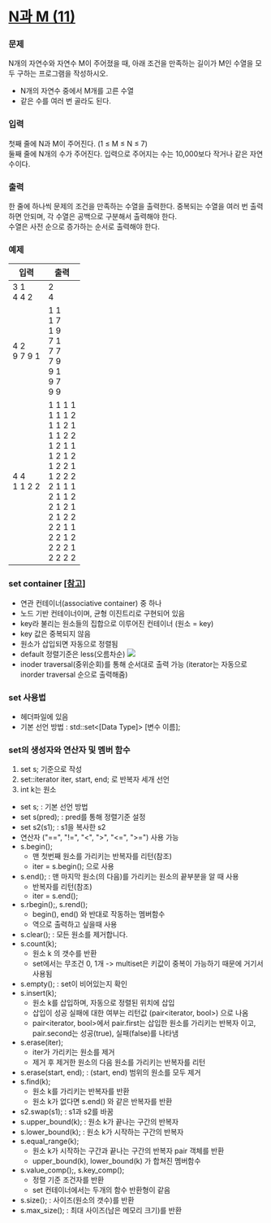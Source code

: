 # [N과 M (11)](https://www.acmicpc.net/problem/15665)  
  
### 문제  
  
N개의 자연수와 자연수 M이 주어졌을 때, 아래 조건을 만족하는 길이가 M인 수열을 모두 구하는 프로그램을 작성하시오.  
 - N개의 자연수 중에서 M개를 고른 수열  
 - 같은 수를 여러 번 골라도 된다.  
  
### 입력  
  
첫째 줄에 N과 M이 주어진다. (1 ≤ M ≤ N ≤ 7)  
둘째 줄에 N개의 수가 주어진다. 입력으로 주어지는 수는 10,000보다 작거나 같은 자연수이다.  
  
### 출력  
  
한 줄에 하나씩 문제의 조건을 만족하는 수열을 출력한다. 중복되는 수열을 여러 번 출력하면 안되며, 각 수열은 공백으로 구분해서 출력해야 한다.  
수열은 사전 순으로 증가하는 순서로 출력해야 한다.  
  
### 예제  
  
|입력|출력|
|---|---|
|3 1<br/>4 4 2|2<br/>4|
|4 2<br/>9 7 9 1|1 1<br/>1 7<br/>1 9<br/>7 1<br/>7 7<br/>7 9<br/>9 1<br/>9 7<br/>9 9|
|4 4<br/>1 1 2 2|1 1 1 1<br/>1 1 1 2<br/>1 1 2 1<br/>1 1 2 2<br/>1 2 1 1<br/>1 2 1 2<br/>1 2 2 1<br/>1 2 2 2<br/>2 1 1 1<br/>2 1 1 2<br/>2 1 2 1<br/>2 1 2 2<br/>2 2 1 1<br/>2 2 1 2<br/>2 2 2 1<br/>2 2 2 2|
  
### set container [[참고](https://blockdmask.tistory.com/79)]  
  
 - 연관 컨테이너(associative container) 중 하나
 - 노드 기반 컨테이너이며, 균형 이진트리로 구현되어 있음
 - key라 불리는 원소들의 집합으로 이루어진 컨테이너 (원소 = key)
 - key 값은 중복되지 않음
 - 원소가 삽입되면 자동으로 정렬됨
 - default 정렬기준은 less(오름차순)
![](https://img1.daumcdn.net/thumb/R1280x0/?scode=mtistory2&fname=http%3A%2F%2Fcfile10.uf.tistory.com%2Fimage%2F9965114F5B571A6423CDF0)  
 - inoder traversal(중위순회)를 통해 순서대로 출력 가능 (iterator는 자동으로 inorder traversal 순으로 출력해줌)
  
### set 사용법  
  
 - <set> 헤더파일에 있음
 - 기본 선언 방법 : std::set<[Data Type]> [변수 이름];
  
### set의 생성자와 연산자 및 멤버 함수  
  
 1. set<int> s; 기준으로 작성  
 2. set<int>::iterator iter, start, end; 로 반복자 세개 선언  
 3. int k는 원소  
  
 - set<int> s; : 기본 선언 방법  
 - set<int> s(pred); : pred를 통해 정렬기준 설정  
 - set<int> s2(s1); : s1을 복사한 s2  
 - 연산자 ("==", "!=", "<", ">", "<=", ">=") 사용 가능  
 - s.begin();  
   - 맨 첫번째 원소를 가리키는 반복자를 리턴(참조)  
   - iter = s.begin(); 으로 사용  
 - s.end(); : 맨 마지막 원소(의 다음)를 가리키는 원소의 끝부분을 알 때 사용  
   - 반복자를 리턴(참조)  
   - iter = s.end();  
 - s.rbegin();, s.rend();  
   - begin(), end() 와 반대로 작동하는 멤버함수  
   - 역으로 출력하고 싶을때 사용  
 - s.clear(); : 모든 원소를 제거합니다.  
 - s.count(k);  
   - 원소 k 의 갯수를 반환  
   - set에서는 무조건  0, 1개 -> multiset은 키값이 중복이 가능하기 때문에 거기서 사용됨  
 - s.empty(); : set이 비어있는지 확인  
 - s.insert(k);  
   - 원소 k를 삽입하며, 자동으로 정렬된 위치에 삽입  
   - 삽입이 성공 실패에 대한 여부는 리턴값 (pair<iterator, bool>) 으로 나옴  
   - pair<iterator, bool>에서 pair.first는 삽입한 원소를 가리키는 반복자 이고, pair.second는 성공(true), 실패(false)를 나타냄  
 - s.erase(iter);  
   - iter가 가리키는 원소를 제거  
   - 제거 후 제거한 원소의 다음 원소를 가리키는 반복자를 리턴  
 - s.erase(start, end); : (start, end) 범위의 원소를 모두 제거  
 - s.find(k);  
   - 원소 k를 가리키는 반복자를 반환  
   - 원소 k가 없다면 s.end() 와 같은 반복자를 반환  
 - s2.swap(s1); : s1과 s2를 바꿈  
 - s.upper_bound(k); : 원소 k가 끝나는 구간의 반복자  
 - s.lower_bound(k); : 원소 k가 시작하는 구간의 반복자  
 - s.equal_range(k);  
   - 원소 k가 시작하는 구간과 끝나는 구간의 반복자 pair 객체를 반환  
   - upper_bound(k), lower_bound(k) 가 합쳐진 멤버함수  
 - s.value_comp();, s.key_comp();  
   - 정렬 기준 조건자를 반환  
   - set 컨테이너에서는 두개의 함수 반환형이 같음  
 - s.size(); : 사이즈(원소의 갯수)를 반환  
 - s.max_size(); : 최대 사이즈(남은 메모리 크기)를 반환  
